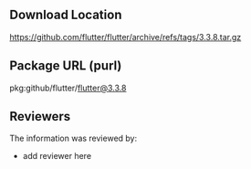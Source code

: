 ## Download Location

https://github.com/flutter/flutter/archive/refs/tags/3.3.8.tar.gz

## Package URL (purl)

pkg:github/flutter/flutter@3.3.8

## Reviewers

The information was reviewed by:

* add reviewer here
